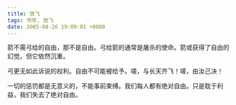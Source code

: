 ```yaml
---
title: 放飞
tags: 书写, 放飞
date: 2005-08-26 19:09:01 +0800
---
```



箭不需弓给的自由，那不是自由。弓给箭的通常是屠杀的使命。箭或获得了自由的幻觉。但它依然沉重。

弓更无如此诉说的权利。自由不可能被给予。嗟，与长天齐飞！嗟，由汝己决！

一切的惩罚都是无意义的，不能事前束缚。我们每人都有绝对自由。只是耽于利益，我们失去了绝对自由。

